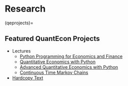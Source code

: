 # Research 

(qeprojects)=
## Featured QuantEcon Projects

- Lectures
  -  [Python Programming for Economics and Finance](https://python-programming.quantecon.org/)
  -  [Quantitative Economics with Python](https://python.quantecon.org/)
  -  [Advanced Quantitative Economics with Python](https://python-advanced.quantecon.org/)
  -  [Continuous Time Markov Chains](https://quantecon.github.io/continuous_time_mcs/)
- [Hardcopy Text](https://quantecon.org/quantecon-textbook/)

